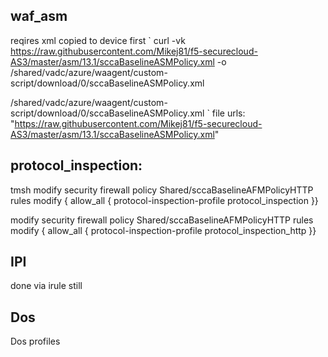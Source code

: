 waf_asm
-------
reqires xml copied to device first
`
curl -vk https://raw.githubusercontent.com/Mikej81/f5-securecloud-AS3/master/asm/13.1/sccaBaselineASMPolicy.xml -o /shared/vadc/azure/waagent/custom-script/download/0/sccaBaselineASMPolicy.xml

/shared/vadc/azure/waagent/custom-script/download/0/sccaBaselineASMPolicy.xml
`
file urls: "https://raw.githubusercontent.com/Mikej81/f5-securecloud-AS3/master/asm/13.1/sccaBaselineASMPolicy.xml"

protocol_inspection:
--------------------

tmsh modify security firewall policy Shared/sccaBaselineAFMPolicyHTTP rules modify { allow_all { protocol-inspection-profile protocol_inspection }}


modify security firewall policy Shared/sccaBaselineAFMPolicyHTTP rules modify { allow_all { protocol-inspection-profile protocol_inspection_http }}

IPI
---

done via irule still

Dos
---

Dos profiles